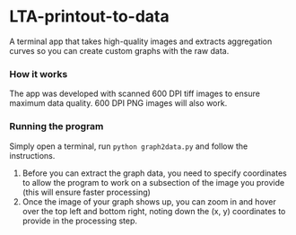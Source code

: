 # LTA-printout-to-data
A terminal app that takes high-quality images and extracts aggregation curves so you can create custom graphs with the raw data.

### How it works
The app was developed with scanned 600 DPI tiff images to ensure maximum data quality. 600 DPI PNG images will also work.

### Running the program
Simply open a terminal, run `python graph2data.py` and follow the instructions.
1. Before you can extract the graph data, you need to specify coordinates to allow the program to work on a subsection of the image you provide
(this will ensure faster processing)
2. Once the image of your graph shows up, you can zoom in and hover over the top left and bottom right, noting down the (x, y) coordinates to provide in the processing step.
